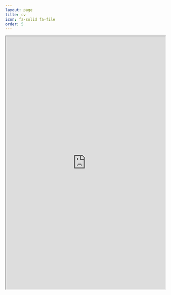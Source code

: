 ```yaml
---
layout: page
title: cv
icon: fa-solid fa-file
order: 5
---
```


<iframe src="https://docs.google.com/viewer?url=https://github.com/caterer-z-t/caterer-z-t.github.io/raw/18203f292a9f2e65508be1a1045fb2e50f0987b0/assets/images/people/zach/zc_cv.pdf&embedded=true" width="100%" height="800px"></iframe>


